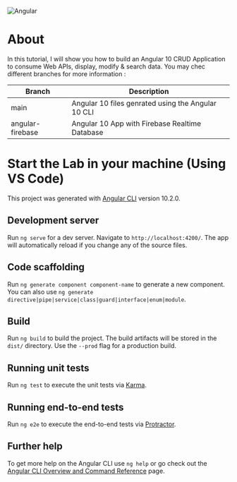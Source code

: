 ![Angular](https://miro.medium.com/max/3000/1*dvoezNJPzyU8qg4n8EdTdQ.png)

# About 

In this tutorial, I will show you how to build an Angular 10 CRUD Application to consume Web APIs, display, modify & search data. You may chec different branches for more information :

| Branch | Description |
| --- | --- |
| main | Angular 10 files genrated using the Angular 10 CLI |
| angular-firebase | Angular 10 App with Firebase Realtime Database |

# Start the Lab in your machine (Using VS Code)

This project was generated with [Angular CLI](https://github.com/angular/angular-cli) version 10.2.0.

## Development server

Run `ng serve` for a dev server. Navigate to `http://localhost:4200/`. The app will automatically reload if you change any of the source files.

## Code scaffolding

Run `ng generate component component-name` to generate a new component. You can also use `ng generate directive|pipe|service|class|guard|interface|enum|module`.

## Build

Run `ng build` to build the project. The build artifacts will be stored in the `dist/` directory. Use the `--prod` flag for a production build.

## Running unit tests

Run `ng test` to execute the unit tests via [Karma](https://karma-runner.github.io).

## Running end-to-end tests

Run `ng e2e` to execute the end-to-end tests via [Protractor](http://www.protractortest.org/).

## Further help

To get more help on the Angular CLI use `ng help` or go check out the [Angular CLI Overview and Command Reference](https://angular.io/cli) page.
